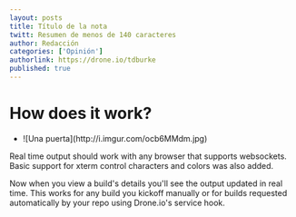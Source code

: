 ```yaml
---
layout: posts 
title: Título de la nota 
twitt: Resumen de menos de 140 caracteres 
author: Redacción 
categories: ['Opinión']
authorlink: https://drone.io/tdburke 
published: true
---
```


# How does it work?

<!--  figure-slider -->                  
<div class="figure-slider">
	<div class="slider flexslider">
	<ul class="slides">
		<li>
	  		![Una puerta](http://i.imgur.com/ocb6MMdm.jpg)
	  	</li>
	 </ul>
	</div> 
<span>Real time output should work with any browser that supports websockets.  Basic support for xterm control characters and colors was also added.</span>
</div>

Now when you view a build's details you'll see the output updated in real time.  This works for any build you kickoff manually or for builds requested automatically by your repo using Drone.io's service hook.